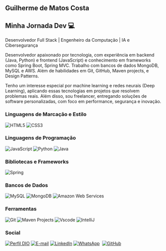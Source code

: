 ## Guilherme de Matos Costa

## Minha Jornada Dev 💻

Desenvolvedor Full Stack | Engenheiro da Computação | IA e Cibersegurança

Desenvolvedor apaixonado por tecnologia, com experiência em backend (Java, Python) e frontend (JavaScript) e conhecimento em frameworks como Spring Boot, Spring MVC. Trabalho com bancos de dados MongoDB, MySQL e AWS. Além de habilidades em Git, GitHub, Maven projects, e Design Patterns.

Tenho um interesse especial por machine learning e redes neurais (Deep Learning), aplicando essas tecnologias em projetos que resolvem problemas reais. Além disso, sou freelancer, entregando soluções de software personalizadas, com foco em performance, segurança e inovação.

### Linguagens de Marcação e Estilo
 
![HTML5](https://img.shields.io/badge/HTML5-E34F26?style=for-the-badge&logo=html5&logoColor=white)
![CSS3](https://img.shields.io/badge/CSS3-1572B6?style=for-the-badge&logo=css3&logoColor=white)


### Linguagens de Programação
![JavaScript](https://img.shields.io/badge/JavaScript-F7DF1E?style=for-the-badge&logo=javascript&logoColor=black)
![Python](https://img.shields.io/badge/python-3670A0?style=for-the-badge&logo=python&logoColor=ffdd54)
![Java](https://img.shields.io/badge/java-000080.svg?style=for-the-badge&logo=openjdk&logoColor=FF0000)

### Bibliotecas e Frameworks
![Spring](https://img.shields.io/badge/spring-%236DB33F.svg?style=for-the-badge&logo=spring&logoColor=white)
 
### Bancos de Dados
![MySQL](https://img.shields.io/badge/MySQL-00000F?style=for-the-badge&logo=mysql&logoColor=white)
![MongoDB](https://img.shields.io/badge/MongoDB-%234ea94b.svg?style=for-the-badge&logo=mongodb&logoColor=white)
![Amazon Web Services](https://img.shields.io/badge/AWS-1E90FF?style=for-the-badge&logo=amazonwebservices&logoColor=white)

### Ferramentas
![Git](https://img.shields.io/badge/Git-E44C30?style=for-the-badge&logo=git&logoColor=white)
![Maven Projects](https://img.shields.io/badge/Maven-FF0000?style=for-the-badge&logo=apachemaven&logoColor=white)
![Vscode](https://img.shields.io/badge/Vscode-007ACC?style=for-the-badge&logo=visual-studio-code&logoColor=white)
![IntelliJ](https://img.shields.io/badge/IntelliJ-9400D3?style=for-the-badge&logo=intellijidea&logoColor=white)

### Social
[![Perfil DIO](https://img.shields.io/badge/-Perfil%20na%20DIO-FFFAFA?style=for-the-badge&logo=gitbook&logoColor=black)](https://web.dio.me/users/guimatos070?tab=achievements)
[![E-mail](https://img.shields.io/badge/-Email-000000?style=for-the-badge&logo=gmail&logoColor=white)](guimatos070@gmail.com)
[![LinkedIn](https://img.shields.io/badge/linkedin-%230077B5.svg?style=for-the-badge&logo=linkedin&logoColor=white)](https://www.linkedin.com/in/guilherme-matos-413400200/)
[![WhatsApp](https://img.shields.io/badge/WhatsApp-234ea94b?style=for-the-badge&logo=whatsapp&logoColor=white)](https://wa.me/55+11+963453805)  
[![GitHub](https://img.shields.io/badge/GitHub-E44C30?style=for-the-badge&logo=github&logoColor=white)](https://github.com/GuilhermeM070)
